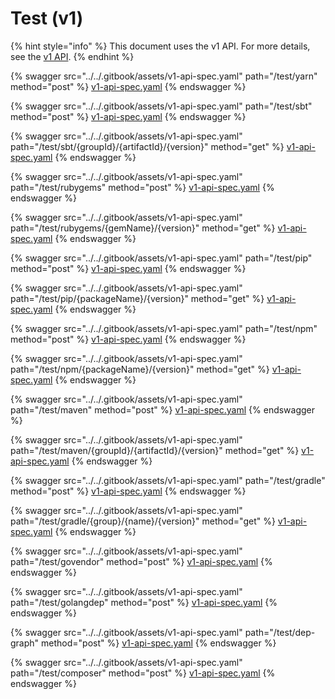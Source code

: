 # Test (v1)

{% hint style="info" %}
This document uses the v1 API. For more details, see the [v1 API](../v1-api-overview/).
{% endhint %}

{% swagger src="../../.gitbook/assets/v1-api-spec.yaml" path="/test/yarn" method="post" %}
[v1-api-spec.yaml](../../.gitbook/assets/v1-api-spec.yaml)
{% endswagger %}

{% swagger src="../../.gitbook/assets/v1-api-spec.yaml" path="/test/sbt" method="post" %}
[v1-api-spec.yaml](../../.gitbook/assets/v1-api-spec.yaml)
{% endswagger %}

{% swagger src="../../.gitbook/assets/v1-api-spec.yaml" path="/test/sbt/{groupId}/{artifactId}/{version}" method="get" %}
[v1-api-spec.yaml](../../.gitbook/assets/v1-api-spec.yaml)
{% endswagger %}

{% swagger src="../../.gitbook/assets/v1-api-spec.yaml" path="/test/rubygems" method="post" %}
[v1-api-spec.yaml](../../.gitbook/assets/v1-api-spec.yaml)
{% endswagger %}

{% swagger src="../../.gitbook/assets/v1-api-spec.yaml" path="/test/rubygems/{gemName}/{version}" method="get" %}
[v1-api-spec.yaml](../../.gitbook/assets/v1-api-spec.yaml)
{% endswagger %}

{% swagger src="../../.gitbook/assets/v1-api-spec.yaml" path="/test/pip" method="post" %}
[v1-api-spec.yaml](../../.gitbook/assets/v1-api-spec.yaml)
{% endswagger %}

{% swagger src="../../.gitbook/assets/v1-api-spec.yaml" path="/test/pip/{packageName}/{version}" method="get" %}
[v1-api-spec.yaml](../../.gitbook/assets/v1-api-spec.yaml)
{% endswagger %}

{% swagger src="../../.gitbook/assets/v1-api-spec.yaml" path="/test/npm" method="post" %}
[v1-api-spec.yaml](../../.gitbook/assets/v1-api-spec.yaml)
{% endswagger %}

{% swagger src="../../.gitbook/assets/v1-api-spec.yaml" path="/test/npm/{packageName}/{version}" method="get" %}
[v1-api-spec.yaml](../../.gitbook/assets/v1-api-spec.yaml)
{% endswagger %}

{% swagger src="../../.gitbook/assets/v1-api-spec.yaml" path="/test/maven" method="post" %}
[v1-api-spec.yaml](../../.gitbook/assets/v1-api-spec.yaml)
{% endswagger %}

{% swagger src="../../.gitbook/assets/v1-api-spec.yaml" path="/test/maven/{groupId}/{artifactId}/{version}" method="get" %}
[v1-api-spec.yaml](../../.gitbook/assets/v1-api-spec.yaml)
{% endswagger %}

{% swagger src="../../.gitbook/assets/v1-api-spec.yaml" path="/test/gradle" method="post" %}
[v1-api-spec.yaml](../../.gitbook/assets/v1-api-spec.yaml)
{% endswagger %}

{% swagger src="../../.gitbook/assets/v1-api-spec.yaml" path="/test/gradle/{group}/{name}/{version}" method="get" %}
[v1-api-spec.yaml](../../.gitbook/assets/v1-api-spec.yaml)
{% endswagger %}

{% swagger src="../../.gitbook/assets/v1-api-spec.yaml" path="/test/govendor" method="post" %}
[v1-api-spec.yaml](../../.gitbook/assets/v1-api-spec.yaml)
{% endswagger %}

{% swagger src="../../.gitbook/assets/v1-api-spec.yaml" path="/test/golangdep" method="post" %}
[v1-api-spec.yaml](../../.gitbook/assets/v1-api-spec.yaml)
{% endswagger %}

{% swagger src="../../.gitbook/assets/v1-api-spec.yaml" path="/test/dep-graph" method="post" %}
[v1-api-spec.yaml](../../.gitbook/assets/v1-api-spec.yaml)
{% endswagger %}

{% swagger src="../../.gitbook/assets/v1-api-spec.yaml" path="/test/composer" method="post" %}
[v1-api-spec.yaml](../../.gitbook/assets/v1-api-spec.yaml)
{% endswagger %}

